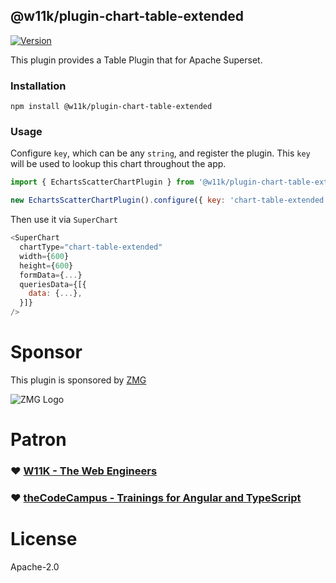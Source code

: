 ## @w11k/plugin-chart-table-extended

[![Version](https://img.shields.io/npm/v/@w11k/plugin-chart-table-extended.svg?style=flat-square)](https://www.npmjs.com/package/@w11k/plugin-chart-table-extended)

This plugin provides a Table Plugin that for Apache Superset.

### Installation

`npm install @w11k/plugin-chart-table-extended`

### Usage

Configure `key`, which can be any `string`, and register the plugin. This `key` will be used to
lookup this chart throughout the app.

```js
import { EchartsScatterChartPlugin } from '@w11k/plugin-chart-table-extended/src';

new EchartsScatterChartPlugin().configure({ key: 'chart-table-extended' }).register();
```

Then use it via `SuperChart`

```js
<SuperChart
  chartType="chart-table-extended"
  width={600}
  height={600}
  formData={...}
  queriesData={[{
    data: {...},
  }]}
/>
```

# Sponsor

This plugin is sponsored by [ZMG](https://www.zmg.de/)

![ZMG Logo](https://raw.githubusercontent.com/w11k/superset-chart-plugins/master/.github/assets/zmg-logo.png)

# Patron

### ❤️ [W11K - The Web Engineers](https://www.w11k.de/)

### ❤️ [theCodeCampus - Trainings for Angular and TypeScript](https://www.thecodecampus.de/)

# License

Apache-2.0
